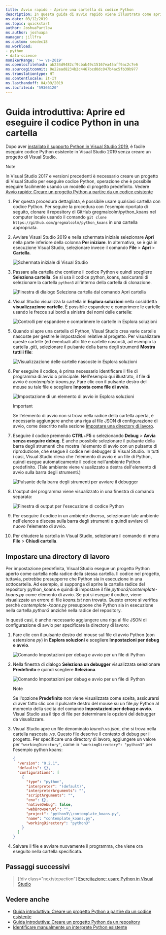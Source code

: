 ```yaml
---
title: Avvio rapido - Aprire una cartella di codice Python
description: In questa guida di avvio rapido viene illustrato come aprire ed eseguire codice Python da una cartella senza usare un progetto di Visual Studio (solo Visual Studio 2019).
ms.date: 03/12/2019
ms.topic: quickstart
author: JoshuaPartlow
ms.author: joshuapa
manager: jillfra
ms.custom: seodec18
ms.workload:
- python
- data-science
monikerRange: '>= vs-2019'
ms.openlocfilehash: ab234d9482cf9cbab49c15167ea45aff9ac2c7e6
ms.sourcegitcommit: 0e22ead8234b2c4467bcd0dc047b4ac5fb39b977
ms.translationtype: HT
ms.contentlocale: it-IT
ms.lasthandoff: 04/09/2019
ms.locfileid: "59366120"
---
```

# <a name="quickstart-open-and-run-python-code-in-a-folder"></a>Guida introduttiva: Aprire ed eseguire il codice Python in una cartella

Dopo aver [installato il supporto Python in Visual Studio 2019](installing-python-support-in-visual-studio.md), è facile eseguire codice Python esistente in Visual Studio 2019 senza creare un progetto di Visual Studio.

> [!Note]
> In Visual Studio 2017 e versioni precedenti è necessario creare un progetto di Visual Studio per eseguire codice Python, operazione che è possibile eseguire facilmente usando un modello di progetto predefinito. Vedere [Avvio rapido: Creare un progetto Python a partire da un codice esistente](quickstart-01-python-in-visual-studio-project-from-existing-code.md)

1. Per questa procedura dettagliata, è possibile usare qualsiasi cartella con codice Python. Per seguire la procedura con l'esempio riportato di seguito, clonare il repository di GitHub gregmalcolm/python_koans nel computer locale usando il comando `git clone https://github.com/gregmalcolm/python_koans` in una cartella appropriata.

1. Avviare Visual Studio 2019 e nella schermata iniziale selezionare **Apri** nella parte inferiore della colonna **Per iniziare**. In alternativa, se è già in esecuzione Visual Studio, selezionare invece il comando **File** > **Apri** > **Cartella**.

    ![Schermata iniziale di Visual Studio](media/quickstart-open-folder/01-open-local-folder.png)

1. Passare alla cartella che contiene il codice Python e quindi scegliere **Seleziona cartella**. Se si usa il codice python_koans, assicurarsi di selezionare la cartella `python3` all'interno della cartella di clonazione.

    ![Finestra di dialogo Seleziona cartella dal comando Apri cartella](media/quickstart-open-folder/02-select-folder.png)

1. Visual Studio visualizza la cartella in **Esplora soluzioni** nella cosiddetta **visualizzazione cartelle**. È possibile espandere e comprimere le cartelle usando le frecce sui bordi a sinistra dei nomi delle cartelle:

    ![Controlli per espandere e comprimere le cartelle in Esplora soluzioni](media/quickstart-open-folder/03-expand-collapse-folders.png)

1. Quando si apre una cartella di Python, Visual Studio crea varie cartelle nascoste per gestire le impostazioni relative al progetto. Per visualizzare queste cartelle (ed eventuali altri file e cartelle nascosti, ad esempio la cartella *.git*), selezionare il pulsante della barra degli strumenti **Mostra tutti i file**:

    ![Visualizzazione delle cartelle nascoste in Esplora soluzioni](media/quickstart-open-folder/05-view-hidden-folders.png)

1. Per eseguire il codice, è prima necessario identificare il file di programma di avvio o principale. Nell'esempio qui illustrato, il file di avvio è *contemplate-koans.py*. Fare clic con il pulsante destro del mouse su tale file e scegliere **Imposta come file di avvio**.

    ![Impostazione di un elemento di avvio in Esplora soluzioni](media/quickstart-open-folder/06-set-as-startup-item-command.png)

    > [!Important]
    > Se l'elemento di avvio non si trova nella radice della cartella aperta, è necessario aggiungere anche una riga al file JSON di configurazione di avvio, come descritto nella sezione [Impostare una directory di lavoro](#set-a-working-directory).

1. Eseguire il codice premendo **CTRL**+**F5** o selezionando **Debug** > **Avvia senza eseguire debug**. È anche possibile selezionare il pulsante della barra degli strumenti che mostra l'elemento di avvio con un pulsante di riproduzione, che esegue il codice nel debugger di Visual Studio. In tutti i casi, Visual Studio rileva che l'elemento di avvio è un file di Python, quindi esegue automaticamente il codice nell'ambiente Python predefinito. (Tale ambiente viene visualizzato a destra dell'elemento di avvio sulla barra degli strumenti.)

    ![Pulsante della barra degli strumenti per avviare il debugger](media/quickstart-open-folder/07-start-debug-toolbar.png)

1. L'output del programma viene visualizzato in una finestra di comando separata:

    ![Finestra di output per l'esecuzione di codice Python](media/quickstart-open-folder/08-result-window.png)

1. Per eseguire il codice in un ambiente diverso, selezionare tale ambiente nell'elenco a discesa sulla barra degli strumenti e quindi avviare di nuovo l'elemento di avvio.

1. Per chiudere la cartella in Visual Studio, selezionare il comando di menu **File** > **Chiudi cartella**.

## <a name="set-a-working-directory"></a>Impostare una directory di lavoro

Per impostazione predefinita, Visual Studio esegue un progetto Python aperto come cartella nella radice della stessa cartella. Il codice nel progetto, tuttavia, potrebbe presupporre che Python sia in esecuzione in una sottocartella. Ad esempio, si supponga di aprire la cartella radice del repository python_koans e quindi di impostare il file *python3/contemplate-koans.py* come elemento di avvio. Se poi si esegue il codice, viene visualizzato un errore di file *koans.txt* non trovato. Questo errore si verifica perché *contemplate-koans.py* presuppone che Python sia in esecuzione nella cartella *python3* anziché nella radice del repository.

In questi casi, è anche necessario aggiungere una riga al file JSON di configurazione di avvio per specificare la directory di lavoro:

1. Fare clic con il pulsante destro del mouse sul file di avvio Python (con estensione *py*) in **Esplora soluzioni** e scegliere **Impostazioni per debug e avvio**.

    ![Comando Impostazioni per debug e avvio per un file di Python](media/quickstart-open-folder/09-debug-launch-settings-menu-command.png)

1. Nella finestra di dialogo **Seleziona un debugger** visualizzata selezionare **Predefinito** e quindi scegliere **Seleziona**.

    ![Comando Impostazioni per debug e avvio per un file di Python](media/quickstart-open-folder/10-select-debugger.png)

    > [!Note]
    > Se l'opzione **Predefinito** non viene visualizzata come scelta, assicurarsi di aver fatto clic con il pulsante destro del mouse su un file *py* Python al momento della scelta del comando **Impostazioni per debug e avvio**. Visual Studio usa il tipo di file per determinare le opzioni del debugger da visualizzare.

1. Visual Studio apre un file denominato *launch.vs.json*, che si trova nella cartella nascosta *.vs*. Questo file descrive il contesto di debug per il progetto. Per specificare una directory di lavoro, aggiungere un valore per `"workingDirectory"`, come in `"workingDirectory": "python3"` per l'esempio python koans:

    ```json
    {
      "version": "0.2.1",
      "defaults": {},
      "configurations": [
        {
          "type": "python",
          "interpreter": "(default)",
          "interpreterArguments": "",
          "scriptArguments": "",
          "env": {},
          "nativeDebug": false,
          "webBrowserUrl": "",
          "project": "python3\\contemplate_koans.py",
          "name": "contemplate_koans.py",
          "workingDirectory": "python3"
        }
      ]
    }
    ```

1. Salvare il file e avviare nuovamente il programma, che viene ora eseguito nella cartella specificata.

## <a name="next-steps"></a>Passaggi successivi

> [!div class="nextstepaction"]
> [Esercitazione: usare Python in Visual Studio](tutorial-working-with-python-in-visual-studio-step-01-create-project.md)

## <a name="see-also"></a>Vedere anche

- [Guida introduttiva: Creare un progetto Python a partire da un codice esistente](quickstart-01-python-in-visual-studio-project-from-existing-code.md)
- [Guida introduttiva: Creare un progetto Python da un repository](quickstart-03-python-in-visual-studio-project-from-repository.md)
- [Identificare manualmente un interprete Python esistente](managing-python-environments-in-visual-studio.md#manually-identify-an-existing-environment)
